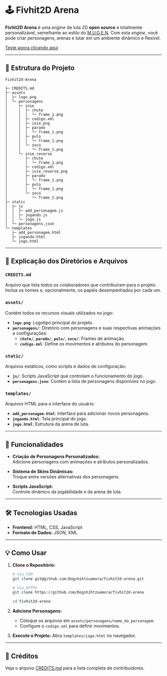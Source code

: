 # 🕹️ Fivhit2D Arena

**Fivhit2D Arena** é uma *engine* de luta 2D **open source** e totalmente personalizável, semelhante ao estilo do [M.U.G.E.N](https://mugenfreeforall.com). Com esta *engine*, você pode criar personagens, arenas e lutar em um ambiente dinâmico e flexível.

[Teste agora clicando aqui](https://fivhit2d-arena.vercel.app/templates/jogo.html)

---

## 📁 Estrutura do Projeto

```plaintext
Fivhit2d-Arena

├─ CREDITS.md
├─ assets
│  ├─ logo.png
│  └─ personagens
│     ├─ inie
│     │  ├─ chute
│     │  │  └─ frame_1.png
│     │  ├─ codigo.xml
│     │  ├─ inie.png
│     │  ├─ parado
│     │  │  └─ frame_1.png
│     │  ├─ pulo
│     │  │  └─ frame_1.png
│     │  └─ soco
│     │     └─ frame_1.png
│     └─ inie_reverse
│        ├─ chute
│        │  └─ frame_1.png
│        ├─ codigo.xml
│        ├─ inie_reverse.png
│        ├─ parado
│        │  └─ frame_1.png
│        ├─ pulo
│        │  └─ frame_1.png
│        └─ soco
│           └─ frame_1.png
├─ static
│  ├─ js
│  │  ├─ add_personagem.js
│  │  ├─ jogando.js
│  │  └─ jogo.js
│  └─ personagens.json
└─ templates
   ├─ add_personagem.html
   ├─ jogando.html
   └─ jogo.html

```

---

## 📂 Explicação dos Diretórios e Arquivos

### **`CREDITS.md`**

Arquivo que lista todos os colaboradores que contribuíram para o projeto. Inclua os nomes e, opcionalmente, os papéis desempenhados por cada um.

### **`assets/`**

Contém todos os recursos visuais utilizados no jogo:

- **`logo.png`**: Logotipo principal do projeto.
- **`personagens/`**: Diretório com personagens e suas respectivas animações e configurações:
  - **`chute/`**, **`parado/`**, **`pulo/`**, **`soco/`**: Frames de animação.
  - **`codigo.xml`**: Define os movimentos e atributos do personagem.

### **`static/`**

Arquivos estáticos, como scripts e dados de configuração:

- **`js/`**: Scripts JavaScript que controlam o funcionamento do jogo.
- **`personagens.json`**: Contém a lista de personagens disponíveis no jogo.

### **`templates/`**

Arquivos HTML para a interface do usuário:

- **`add_personagem.html`**: Interface para adicionar novos personagens.
- **`jogando.html`**: Tela principal do jogo.
- **`jogo.html`**: Estrutura da arena de luta.

---

## 🚀 Funcionalidades

- **Criação de Personagens Personalizados:**  
  Adicione personagens com animações e atributos personalizados.

- **Sistema de Skins Dinâmicas:**  
  Troque entre versões alternativas dos personagens.

- **Scripts JavaScript:**  
  Controle dinâmico da jogabilidade e da arena de luta.

---

## 🛠️ Tecnologias Usadas

- **Frontend:** HTML, CSS, JavaScript  
- **Formato de Dados:** JSON, XML

---

## 💡 Como Usar

1. **Clone o Repositório:**
   ```bash
   # Via SSH
   git clone git@github.com:Dogshihtzuamora/fivhit2d-arena.git

   # Via HTTPS
   git clone https://github.com/Dogshihtzuamora/fivhit2d-arena

   cd fivhit2d-arena
   ```

2. **Adicione Personagens:**
   - Coloque os arquivos em `assets/personagens/nome_do_personagem`.
   - Configure o `codigo.xml` para definir movimentos.

3. **Execute o Projeto:**
   Abra `templates/jogo.html` no navegador.

---

## 📜 Créditos

Veja o arquivo [CREDITS.md](CREDITS.md) para a lista completa de contribuidores.
